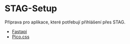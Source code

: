 # STAG-Setup

Příprava pro aplikace, které potřebují přihlášení přes STAG.

* [Fastapi](https://fastapi.tiangolo.com/)
* [Pico.css](https://picocss.com/)
